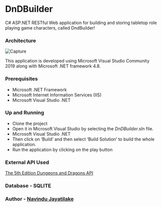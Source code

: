 # DnDBuilder

C# ASP.NET RESTful Web application for building and storing tabletop
role playing game characters, called DndBuilder!

<h3>Architecture</h3>

![Capture](https://user-images.githubusercontent.com/37280709/59110173-21e28280-895c-11e9-9537-78d5628c3dd4.PNG)

This application is developed using Microsoft Visual Studio Community 2019 along with Microsoft .NET framework 4.8.

<h3>Prerequisites</h3>
<ul>
  <li>Microsoft .NET Framework</li>
  <li>Microsoft Internet Information Services (IIS)</li>
 <li>Microsoft Visual Studio .NET</li>
</ul>

<h3>Up and Running</h3>
<ul>
  <li>Clone the project</li>
  <li>Open it in Microsoft Visual Studio by selecting the <i>DnDBuilder.sln</i> file.</li>
 <li>Microsoft Visual Studio .NET</li>
 <li>Then click on ‘Build’ and then select ‘Build Solution’ to build the whole application.</li>
 <li>Run the application by clicking on the play button</li>
</ul>

<h3>External API Used</h3>
<a href="http://www.dnd5eapi.co/">The 5th Edition Dungeons and Dragons API</a>

<h3>Database - SQLITE</h3>

<h3>Author - <a href="https://github.com/navinduJay">Navindu Jayatilake</a></>
